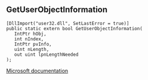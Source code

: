 ## GetUserObjectInformation

```
[DllImport("user32.dll", SetLastError = true)]
public static extern bool GetUserObjectInformation(
   IntPtr hObj,
   int nIndex,
   IntPtr pvInfo,
   uint nLength,
   out uint lpnLengthNeeded
);
```

[Microsoft documentation](TODO)
